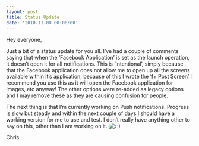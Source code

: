```yaml
---
layout: post
title: Status Update
date: '2010-11-08 00:00:00'
---
```


Hey everyone,

Just a bit of a status update for you all. I&#8217;ve had a couple of comments saying that when the &#8216;Facebook Application&#8217; is set as the launch operation, it doesn&#8217;t open it for all notifications. This is &#8216;intentional&#8217;, simply because that the Facebook application does not allow me to open up all the screens available within it&#8217;s application; because of this I wrote the &#8216;f+ Post Screen&#8217;. I recommend you use this as it will open the Facebook application for images, etc anyway! The other options were re-added as legacy options and I may remove these as they are causing confusion for people.

The next thing is that I&#8217;m currently working on Push notifications. Progress is slow but steady and within the next couple of days I should have a working version for me to use and test. I don&#8217;t really have anything other to say on this, other than I am working on it. <img src='http://i0.wp.com/www.senab.co.uk/wp-includes/images/smilies/icon_smile.gif' alt=':-)' class='wp-smiley' data-recalc-dims="1" /> 

Chris